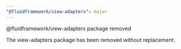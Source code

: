 ```yaml
---
"@fluidframework/view-adapters": major
---
```


@fluidframework/view-adapters package removed

The view-adapters package has been removed without replacement.
